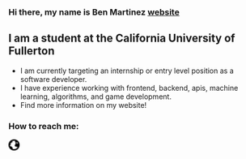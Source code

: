 ### Hi there, my name is Ben Martinez [website]

## I am a student at the California University of Fullerton
- I am currently targeting an internship or entry level position as a software developer.
- I have experience working with frontend, backend, apis, machine learning, algorithms, and game development.
- Find more information on my website!

### How to reach me:
[<img align="left" alt="benmartinez.netlify.app/" width="22px" src="https://raw.githubusercontent.com/iconic/open-iconic/master/svg/globe.svg"/>][website]

[website]: https://benmartinez.netlify.app/